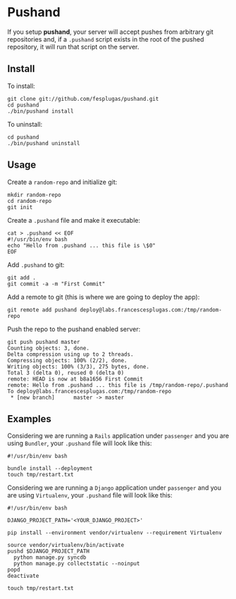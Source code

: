 Pushand
=======

If you setup **pushand**, your server will accept pushes from arbitrary
git repositories and, if a `.pushand` script exists in the root of the
pushed repository, it will run that script on the server.


Install
-------

To install:

    git clone git://github.com/fesplugas/pushand.git
    cd pushand
    ./bin/pushand install

To uninstall:

    cd pushand
    ./bin/pushand uninstall

Usage
-----

Create a `random-repo` and initialize git:

    mkdir random-repo
    cd random-repo
    git init

Create a `.pushand` file and make it executable:

    cat > .pushand << EOF
    #!/usr/bin/env bash
    echo "Hello from .pushand ... this file is \$0"
    EOF

Add `.pushand` to git:

    git add .
    git commit -a -m "First Commit"

Add a remote to git (this is where we are going to deploy the app):

    git remote add pushand deploy@labs.francescesplugas.com:/tmp/random-repo

Push the repo to the pushand enabled server:

    git push pushand master
    Counting objects: 3, done.
    Delta compression using up to 2 threads.
    Compressing objects: 100% (2/2), done.
    Writing objects: 100% (3/3), 275 bytes, done.
    Total 3 (delta 0), reused 0 (delta 0)
    remote: HEAD is now at b8a1656 First Commit
    remote: Hello from .pushand ... this file is /tmp/random-repo/.pushand
    To deploy@labs.francescesplugas.com:/tmp/random-repo
     * [new branch]      master -> master


Examples
--------

Considering we are running a `Rails` application under `passenger` and
you are using `Bundler`, your `.pushand` file will look like this:

    #!/usr/bin/env bash

    bundle install --deployment
    touch tmp/restart.txt

Considering we are running a `Django` application under `passenger` and
you are using `Virtualenv`, your `.pushand` file will look like this:

```
#!/usr/bin/env bash

DJANGO_PROJECT_PATH='<YOUR_DJANGO_PROJECT>'

pip install --environment vendor/virtualenv --requirement Virtualenv

source vendor/virtualenv/bin/activate
pushd $DJANGO_PROJECT_PATH
  python manage.py syncdb
  python manage.py collectstatic --noinput
popd
deactivate

touch tmp/restart.txt
```
